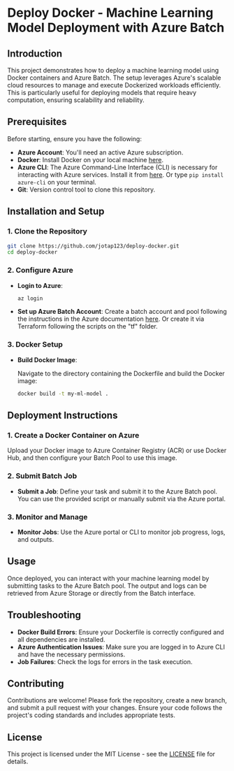 # Deploy Docker - Machine Learning Model Deployment with Azure Batch

## Introduction

This project demonstrates how to deploy a machine learning model using Docker containers and Azure Batch. The setup leverages Azure's scalable cloud resources to manage and execute Dockerized workloads efficiently. This is particularly useful for deploying models that require heavy computation, ensuring scalability and reliability.

## Prerequisites

Before starting, ensure you have the following:

- **Azure Account**: You'll need an active Azure subscription.
- **Docker**: Install Docker on your local machine [here](https://docs.docker.com/get-docker/).
- **Azure CLI**: The Azure Command-Line Interface (CLI) is necessary for interacting with Azure services. Install it from [here](https://docs.microsoft.com/en-us/cli/azure/install-azure-cli).
Or type `pip install azure-cli` on your terminal.
- **Git**: Version control tool to clone this repository.

## Installation and Setup

### 1. Clone the Repository

```bash
git clone https://github.com/jotap123/deploy-docker.git
cd deploy-docker
```

### 2. Configure Azure

- **Login to Azure**:

    ```bash
    az login
    ```

- **Set up Azure Batch Account**: Create a batch account and pool following the instructions in the Azure documentation [here](https://docs.microsoft.com/en-us/azure/batch/). Or create it via Terraform following the scripts on the "tf" folder.

### 3. Docker Setup

- **Build Docker Image**:

    Navigate to the directory containing the Dockerfile and build the Docker image:

    ```bash
    docker build -t my-ml-model .
    ```

## Deployment Instructions

### 1. Create a Docker Container on Azure

Upload your Docker image to Azure Container Registry (ACR) or use Docker Hub, and then configure your Batch Pool to use this image.

### 2. Submit Batch Job

- **Submit a Job**: Define your task and submit it to the Azure Batch pool. You can use the provided script or manually submit via the Azure portal.

### 3. Monitor and Manage

- **Monitor Jobs**: Use the Azure portal or CLI to monitor job progress, logs, and outputs.

## Usage

Once deployed, you can interact with your machine learning model by submitting tasks to the Azure Batch pool. The output and logs can be retrieved from Azure Storage or directly from the Batch interface.

## Troubleshooting

- **Docker Build Errors**: Ensure your Dockerfile is correctly configured and all dependencies are installed.
- **Azure Authentication Issues**: Make sure you are logged in to Azure CLI and have the necessary permissions.
- **Job Failures**: Check the logs for errors in the task execution.

## Contributing

Contributions are welcome! Please fork the repository, create a new branch, and submit a pull request with your changes. Ensure your code follows the project's coding standards and includes appropriate tests.

## License

This project is licensed under the MIT License - see the [LICENSE](LICENSE) file for details.